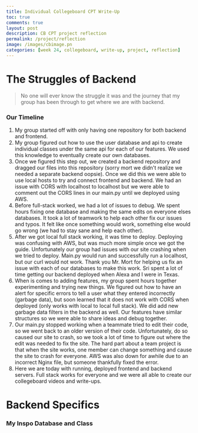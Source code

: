 ```yaml
---
title: Individual Collegeboard CPT Write-Up
toc: true
comments: true
layout: post
description: CB CPT project reflection
permalink: /project/reflection
image: /images/cbimage.pn
categories: [week 24, collegeboard, write-up, project, reflection]
---
```



# The Struggles of Backend
> No one will ever know the struggle it was and the journey that my group has been through to get where we are with backend. 

### Our Timeline

1. My group started off with only having one repository for both backend and frontend. 
2. My group figured out how to use the user database and api to create individual classes under the same api for each of our features. We used this knowledge to eventually create our own databases. 
3. Once we figured this step out, we created a backend repository and dragged our files into this repository (sorry mort we didn't realize we needed a separate backend oopsie). Once we did this we were able to use local hosts to try and connect frontend and backend. We had an issue with CORS with localhost to localhost but we were able to comment out the CORS lines in our main.py until we deployed using AWS.
4. Before full-stack worked, we had a lot of issues to debug. We spent hours fixing one database and making the same edits on everyone elses databases. It took a lot of teamwork to help each other fix our issues and typos. It felt like once something would work, something else would go wrong (we had to stay sane and help each other). 
5. After we got local full stack working, it was time to deploy. Deploying was confusing with AWS, but was much more simple once we got the guide. Unfortunately our group had issues with our site crashing when we tried to deploy. Main.py would run and successfully run a localhost, but our curl would not work. Thank you Mr. Mort for helping us fix an issue with each of our databases to make this work. Sri spent a lot of time getting our backend deployed when Alexa and I were in Texas. 
6. When is comes to adding features, my group spent hours together experimenting and trying new things. We figured out how to have an alert for specific errors to tell a user what they entered incorrectly (garbage data), but soon learned that it does not work with CORS when deployed (only works with local to local full stack). We did add new garbage data filters in the backend as well. Our features have similar structures so we were able to share ideas and debug together. 
7. Our main.py stopped working when a teammate tried to edit their code, so we went back to an older version of their code. Unfortunately, do so caused our site to crash, so we took a lot of time to figure out where the edit was needed to fix the site. The hard part about a team project is that when the site works, one member can change something and cause the site to crash for everyone. AWS was also down for awhile due to an incorrect Nginx file, but someone thankfully fixed the error.
8. Here we are today with running, deployed frontend and backend servers. Full stack works for everyone and we were all able to create our collegeboard videos and write-ups. 


# Backend Specifics

### My Inspo Database and Class

